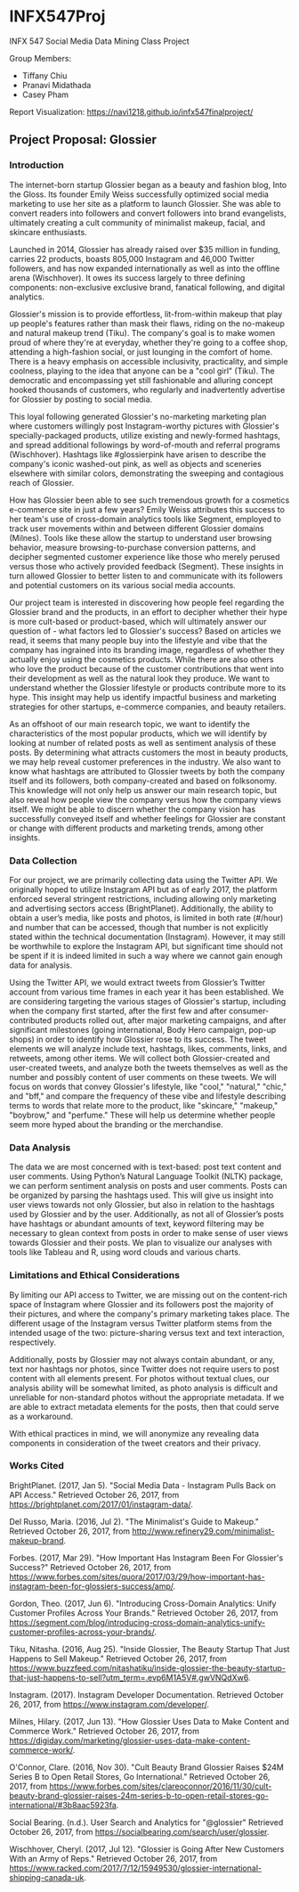 # INFX547Proj
INFX 547 Social Media Data Mining Class Project

Group Members:
- Tiffany Chiu
- Pranavi Midathada
- Casey Pham

Report Visualization: https://navi1218.github.io/infx547finalproject/

## Project Proposal: Glossier

### Introduction

The internet-born startup Glossier began as a beauty and fashion blog, Into the Gloss. Its founder Emily Weiss successfully optimized social media marketing to use her site as a platform to launch Glossier. She was able to convert readers into followers and convert followers into brand evangelists, ultimately creating a cult community of minimalist makeup, facial, and skincare enthusiasts.

 Launched in 2014, Glossier has already raised over $35 million in funding, carries 22 products, boasts 805,000 Instagram and 46,000 Twitter followers, and has now expanded internationally as well as into the offline arena (Wischhover). It owes its success largely to three defining components: non-exclusive exclusive brand, fanatical following, and digital analytics.

Glossier's mission is to provide effortless, lit-from-within makeup that play up people's features rather than mask their flaws, riding on the no-makeup and natural makeup trend (Tiku). The company's goal is to make women proud of where they're at everyday, whether they're going to a coffee shop, attending a high-fashion social, or just lounging in the comfort of home. There is a heavy emphasis on accessible inclusivity, practicality, and simple coolness, playing to the idea that anyone can be a "cool girl" (Tiku). The democratic and encompassing yet still fashionable and alluring concept hooked thousands of customers, who regularly and inadvertently advertise for Glossier by posting to social media.

This loyal following generated Glossier's no-marketing marketing plan where customers willingly post Instagram-worthy pictures with Glossier's specially-packaged products, utilize existing and newly-formed hashtags, and spread additional followings by word-of-mouth and referral programs (Wischhover). Hashtags like #glossierpink have arisen to describe the company's iconic washed-out pink, as well as objects and sceneries elsewhere with similar colors, demonstrating the sweeping and contagious reach of Glossier. 

How has Glossier been able to see such tremendous growth for a cosmetics e-commerce site in just a few years? Emily Weiss attributes this success to her team's use of cross-domain analytics tools like Segment, employed to track user movements within and between different Glossier domains (Milnes). Tools like these allow the startup to understand user browsing behavior, measure browsing-to-purchase conversion patterns, and decipher segmented customer experience like those who merely perused versus those who actively provided feedback (Segment). These insights in turn allowed Glossier to better listen to and communicate with its followers and potential customers on its various social media accounts.

Our project team is interested in discovering how people feel regarding the Glossier brand and the products, in an effort to decipher whether their hype is more cult-based or product-based, which will ultimately answer our question of - what factors led to Glossier's success? Based on articles we read, it seems that many people buy into the lifestyle and vibe that the company has ingrained into its branding image, regardless of whether they actually enjoy using the cosmetics products. While there are also others who love the product because of the customer contributions that went into their development as well as the natural look they produce. We want to understand whether the Glossier lifestyle or products contribute more to its hype. This insight may help us identify impactful business and marketing strategies for other startups, e-commerce companies, and beauty retailers. 

As an offshoot of our main research topic, we want to identify the characteristics of the most popular products, which we will identify by looking at number of related posts as well as sentiment analysis of these posts. By determining what attracts customers the most in beauty products, we may help reveal customer preferences in the industry. We also want to know what hashtags are attributed to Glossier tweets by both the company itself and its followers, both company-created and based on folksonomy. This knowledge will not only help us answer our main research topic, but also reveal how people view the company versus how the company views itself. We might be able to discern whether the company vision has successfully conveyed itself and whether feelings for Glossier are constant or change with different products and marketing trends, among other insights.

### Data Collection

For our project, we are primarily collecting data using the Twitter API. We originally hoped to utilize Instagram API but as of early 2017, the platform enforced several stringent restrictions, including allowing only marketing and advertising sectors access (BrightPlanet). Additionally, the ability to obtain a user’s media, like posts and photos, is limited in both rate (#/hour) and number that can be accessed, though that number is not explicitly stated within the technical documentation (Instagram). However, it may still be worthwhile to explore the Instagram API, but significant time should not be spent if it is indeed limited in such a way where we cannot gain enough data for analysis.

Using the Twitter API, we would extract tweets from Glossier’s Twitter account from various time frames in each year it has been established. We are considering targeting the various stages of Glossier's startup, including when the company first started, after the first few and after consumer-contributed products rolled out, after major marketing campaigns, and after significant milestones (going international, Body Hero campaign, pop-up shops) in order to identify how Glossier rose to its success. The tweet elements we will analyze include text, hashtags, likes, comments, links, and retweets, among other items. We will collect both Glossier-created and user-created tweets, and analyze both the tweets themselves as well as the number and possibly content of user comments on these tweets. We will focus on words that convey Glossier's lifestyle, like "cool," "natural," "chic," and "bff," and compare the frequency of these vibe and lifestyle describing terms to words that relate more to the product, like "skincare," "makeup," "boybrow," and "perfume." These will help us determine whether people seem more hyped about the branding or the merchandise. 

### Data Analysis

The data we are most concerned with is text-based: post text content and user comments. Using Python’s Natural Language Toolkit (NLTK) package, we can perform sentiment analysis on posts and user comments. Posts can be organized by parsing the hashtags used. This will give us insight into user views towards not only Glossier, but also in relation to the hashtags used by Glossier and by the user. Additionally, as not all of Glossier’s posts have hashtags or abundant amounts of text, keyword filtering may be necessary to glean context from posts in order to make sense of user views towards Glossier and their posts. We plan to visualize our analyses with tools like Tableau and R, using word clouds and various charts.

### Limitations and Ethical Considerations

By limiting our API access to Twitter, we are missing out on the content-rich space of Instagram where Glossier and its followers post the majority of their pictures, and where the company's primary marketing takes place. The different usage of the Instagram versus Twitter platform stems from the intended usage of the two: picture-sharing versus text and text interaction, respectively.

Additionally, posts by Glossier may not always contain abundant, or any, text nor hashtags nor photos, since Twitter does not require users to post content with all elements present. For photos without textual clues, our analysis ability will be somewhat limited, as photo analysis is difficult and unreliable for non-standard photos without the appropriate metadata. If we are able to extract metadata elements for the posts, then that could serve as a workaround.

With ethical practices in mind, we will anonymize any revealing data components in consideration of the tweet creators and their privacy.  

### Works Cited

BrightPlanet. (2017, Jan 5). "Social Media Data - Instagram Pulls Back on API Access." Retrieved October 26, 2017, from https://brightplanet.com/2017/01/instagram-data/.

Del Russo, Maria. (2016, Jul 2). "The Minimalist's Guide to Makeup." Retrieved October 26, 2017, from
http://www.refinery29.com/minimalist-makeup-brand.

Forbes. (2017, Mar 29). "How Important Has Instagram Been For Glossier's Success?" Retrieved October 26, 2017, from https://www.forbes.com/sites/quora/2017/03/29/how-important-has-instagram-been-for-glossiers-success/amp/.

Gordon, Theo. (2017, Jun 6). "Introducing Cross-Domain Analytics: Unify Customer Profiles Across Your Brands." Retrieved October 26, 2017, from https://segment.com/blog/introducing-cross-domain-analytics-unify-customer-profiles-across-your-brands/.

Tiku, Nitasha. (2016, Aug 25). "Inside Glossier, The Beauty Startup That Just Happens to Sell Makeup." Retrieved October 26, 2017, from https://www.buzzfeed.com/nitashatiku/inside-glossier-the-beauty-startup-that-just-happens-to-sell?utm_term=.evp6M1A5V#.gwVNQdXw6.

Instagram. (2017). Instagram Developer Documentation. Retrieved October 26, 2017, from https://www.instagram.com/developer/.

Milnes, Hilary. (2017, Jun 13). "How Glossier Uses Data to Make Content and Commerce Work." Retrieved October 26, 2017, from https://digiday.com/marketing/glossier-uses-data-make-content-commerce-work/.

O'Connor, Clare. (2016, Nov 30). "Cult Beauty Brand Glossier Raises $24M Series B to Open Retail Stores, Go International." Retrieved October 26, 2017, from https://www.forbes.com/sites/clareoconnor/2016/11/30/cult-beauty-brand-glossier-raises-24m-series-b-to-open-retail-stores-go-international/#3b8aac5923fa.

Social Bearing. (n.d.). User Search and Analytics for "@glossier" Retrieved October 26, 2017, from https://socialbearing.com/search/user/glossier.

Wischhover, Cheryl. (2017, Jul 12). "Glossier is Going After New Customers With an Army of Reps." Retrieved October 26, 2017, from https://www.racked.com/2017/7/12/15949530/glossier-international-shipping-canada-uk.





